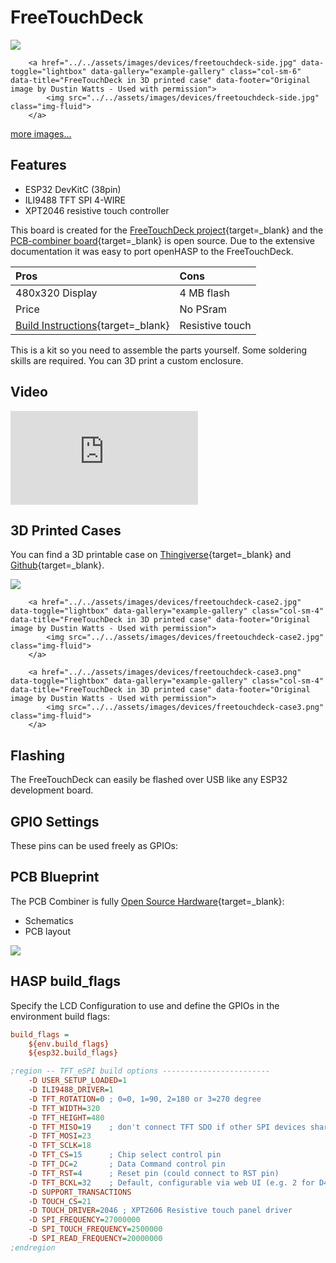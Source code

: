 # FreeTouchDeck

<div class="row justify-content-center">
        <a href="../../assets/images/devices/freetouchdeck.jpg" data-toggle="lightbox" data-gallery="example-gallery" class="col-sm-6" data-title="FreeTouchDeck in 3D printed case" data-footer="Original image by Dustin Watts - Used with permission">
            <img src="../../assets/images/devices/freetouchdeck.jpg" class="img-fluid">
        </a>

        <a href="../../assets/images/devices/freetouchdeck-side.jpg" data-toggle="lightbox" data-gallery="example-gallery" class="col-sm-6" data-title="FreeTouchDeck in 3D printed case" data-footer="Original image by Dustin Watts - Used with permission">
            <img src="../../assets/images/devices/freetouchdeck-side.jpg" class="img-fluid">
        </a>
</div>
<div>
        <a href="../../assets/images/devices/freetouchdeck-bare.jpg" data-toggle="lightbox" data-gallery="example-gallery" rel="lightbox[work]" data-title="FreeTouchDeck PCB combiner with display" data-footer="Original image by Dustin Watts - Used with permission">more images...</a>
</div>

## Features

- ESP32 DevKitC (38pin)
- ILI9488 TFT SPI 4-WIRE
- XPT2046 resistive touch controller

This board is created for the [FreeTouchDeck project](https://github.com/DustinWatts/FreeTouchDeck){target=_blank}
and the [PCB-combiner board](https://www.pcbway.com/project/shareproject/ESP32_TFT_Combiner_V1.html){target=_blank} is open source. Due to the extensive documentation it was easy to port openHASP to the FreeTouchDeck.

| Pros               | Cons
|:-----              |:----
| 480x320 Display    | 4 MB flash
| Price              | No PSram
| [Build Instructions][1]{target=_blank} | Resistive touch

[1]: https://www.instructables.com/A-Bluetooth-ESP32-TFT-Touch-Macro-Keypad/

This is a kit so you need to assemble the parts yourself. Some soldering skills are required.
You can 3D print a custom enclosure.


## Video

<div class="embed-responsive embed-responsive-16by9" style="max-width:560px; margin:auto;">
    <iframe title="YouTube video player" src="https://www.youtube.com/embed/s2X4BQ9VmEU?rel=0&controls=1" class="embed-responsive-item" frameborder="0" allow="accelerometer; clipboard-write; encrypted-media; gyroscope; picture-in-picture" allowfullscreen>
    </iframe>
</div>

## 3D Printed Cases

You can find a 3D printable case on [Thingiverse](https://www.thingiverse.com/thing:4661069){target=_blank}
and [Github](https://github.com/DustinWatts/FreeTouchDeck/tree/master/case/ESP32_TFT_Combiner_Case){target=_blank}.

<div class="row justify-content-center">
        <a href="../../assets/images/devices/freetouchdeck-case1.jpg" data-toggle="lightbox" data-gallery="example-gallery" class="col-sm-4" data-title="FreeTouchDeck in 3D printed case" data-footer="Original image by Dustin Watts - Used with permission">
            <img src="../../assets/images/devices/freetouchdeck-case1.jpg" class="img-fluid">
        </a>

        <a href="../../assets/images/devices/freetouchdeck-case2.jpg" data-toggle="lightbox" data-gallery="example-gallery" class="col-sm-4" data-title="FreeTouchDeck in 3D printed case" data-footer="Original image by Dustin Watts - Used with permission">
            <img src="../../assets/images/devices/freetouchdeck-case2.jpg" class="img-fluid">
        </a>

        <a href="../../assets/images/devices/freetouchdeck-case3.png" data-toggle="lightbox" data-gallery="example-gallery" class="col-sm-4" data-title="FreeTouchDeck in 3D printed case" data-footer="Original image by Dustin Watts - Used with permission">
            <img src="../../assets/images/devices/freetouchdeck-case3.png" class="img-fluid">
        </a>
</div>

## Flashing

The FreeTouchDeck can easily be flashed over USB like any ESP32 development board.

## GPIO Settings

These pins can be used freely as GPIOs:

## PCB Blueprint

The PCB Combiner is fully [Open Source Hardware](https://github.com/DustinWatts/ESP32_TFT_Combiner){target=_blank}:

- Schematics
- PCB layout

<a href="../../assets/images/devices/freetouchdeck-pcb.png" data-toggle="lightbox" data-gallery="example-gallery" class="col-sm-4" data-title="FreeTouchDeck PCB Combiner" data-footer="Original image by Dustin Watts - Used with permission">
    <img src="../../assets/images/devices/freetouchdeck-pcb.png" class="img-fluid">
</a>

## HASP build_flags

Specify the LCD Configuration to use and define the GPIOs in the environment build flags:

```ini
build_flags =
    ${env.build_flags}
    ${esp32.build_flags}

;region -- TFT_eSPI build options ------------------------
    -D USER_SETUP_LOADED=1
    -D ILI9488_DRIVER=1
    -D TFT_ROTATION=0 ; 0=0, 1=90, 2=180 or 3=270 degree
    -D TFT_WIDTH=320
    -D TFT_HEIGHT=480
    -D TFT_MISO=19    ; don't connect TFT SDO if other SPI devices share MISO
    -D TFT_MOSI=23
    -D TFT_SCLK=18
    -D TFT_CS=15      ; Chip select control pin
    -D TFT_DC=2       ; Data Command control pin
    -D TFT_RST=4      ; Reset pin (could connect to RST pin)
    -D TFT_BCKL=32    ; Default, configurable via web UI (e.g. 2 for D4)
    -D SUPPORT_TRANSACTIONS
    -D TOUCH_CS=21
    -D TOUCH_DRIVER=2046 ; XPT2606 Resistive touch panel driver
    -D SPI_FREQUENCY=27000000
    -D SPI_TOUCH_FREQUENCY=2500000
    -D SPI_READ_FREQUENCY=20000000
;endregion
```